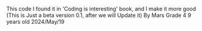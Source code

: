 This code I found it in 'Coding is interesting' book, and
I make it more good
(This is Just a beta version 0.1, after we will Update it)
By Mars Grade 4    9 years old
2024/May/19